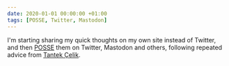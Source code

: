 ```yaml
---
date: 2020-01-01 00:00:00 +01:00
tags: [POSSE, Twitter, Mastodon]
---
```


I'm starting sharing my quick thoughts on my own site instead of Twitter, and then [POSSE](/tags/posse.html) them on Twitter, Mastodon and others, following repeated advice from [Tantek Çelik](https://tantek.com/2020/001/t1/10-years-notes-my-site).
